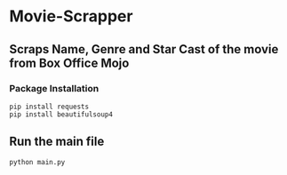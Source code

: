 # Movie-Scrapper

## Scraps Name, Genre and Star Cast of the movie from Box Office Mojo
### Package Installation
```
pip install requests
pip install beautifulsoup4
```
## Run the main file
```
python main.py
```
